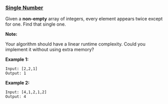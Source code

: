 ### [Single Number](https://leetcode.com/problems/single-number/)

Given a __non-empty__ array of integers, every element appears twice except for one. Find that single one.

__Note:__

Your algorithm should have a linear runtime complexity. Could you implement it without using extra memory?

__Example 1:__

```
Input: [2,2,1]
Output: 1
```

__Example 2:__

```
Input: [4,1,2,1,2]
Output: 4
```

